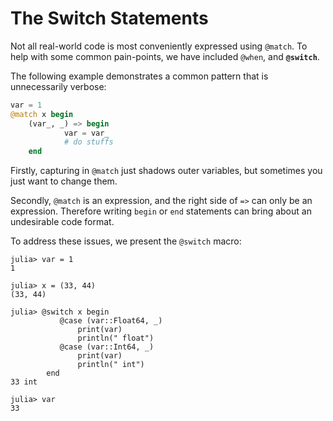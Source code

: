 The Switch Statements
===============================

Not all real-world code is most conveniently expressed using `@match`. To help with some common pain-points, we have included `@when`, and **`@switch`**.

The following example demonstrates a common pattern that is unnecessarily verbose:

```julia
var = 1
@match x begin
    (var_, _) => begin
            var = var_
            # do stuffs
    end
```

Firstly, capturing in `@match` just shadows outer variables, but sometimes you just want to change them.

Secondly, `@match` is an expression, and the right side of `=>` can only be an expression. Therefore writing `begin` or `end` statements can bring about an undesirable code format.

To address these issues, we present the `@switch` macro:

```julia-console
julia> var = 1
1

julia> x = (33, 44)
(33, 44)

julia> @switch x begin
           @case (var::Float64, _)
               print(var)
               println(" float")
           @case (var::Int64, _)
               print(var)
               println(" int")
        end
33 int

julia> var
33
```

